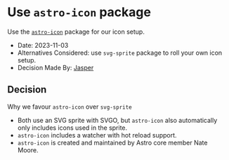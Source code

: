 # Use `astro-icon` package

Use the [`astro-icon`](https://github.com/natemoo-re/astro-icon) package for our icon setup.

- Date: 2023-11-03
- Alternatives Considered: use `svg-sprite` package to roll your own icon setup.
- Decision Made By: [Jasper](https://github.com/jbmoelker)

## Decision

Why we favour `astro-icon` over `svg-sprite`

- Both use an SVG sprite with SVGO, but `astro-icon` also automatically only includes icons used in the sprite.
- `astro-icon` includes a watcher with hot reload support.
- `astro-icon` is created and maintained by Astro core member Nate Moore.
